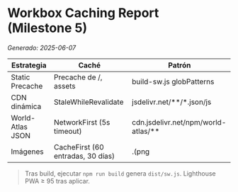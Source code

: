 # Workbox Caching Report (Milestone 5)
_Generado: 2025-06-07_

| Estrategia           | Caché                  | Patrón                                |
|----------------------|------------------------|---------------------------------------|
| Static Precache      | Precache de /, assets  | build-sw.js globPatterns             |
| CDN dinámica         | StaleWhileRevalidate   | jsdelivr.net/**/*.json/js            |
| World-Atlas JSON     | NetworkFirst (5s timeout) | cdn.jsdelivr.net/npm/world-atlas/**  |
| Imágenes             | CacheFirst (60 entradas, 30 días) | \.(png|jpg|jpeg|svg|gif)$             |

> Tras build, ejecutar `npm run build` genera `dist/sw.js`. Lighthouse PWA ≥ 95 tras aplicar.
